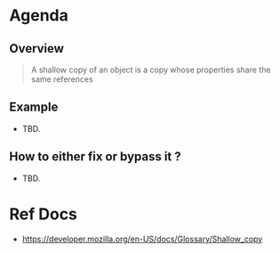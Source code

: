 # Agenda
## Overview
> A shallow copy of an object is a copy whose properties share the same references

## Example
- TBD.

## How to either fix or bypass it ?
- TBD.

# Ref Docs
- https://developer.mozilla.org/en-US/docs/Glossary/Shallow_copy
